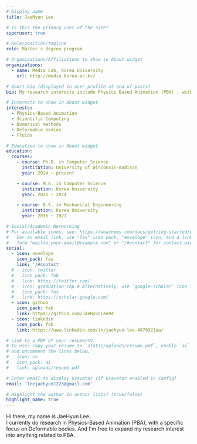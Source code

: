```yaml
---
# Display name
title: JaeHyun Lee

# Is this the primary user of the site?
superuser: true

# Role/position/tagline
role: Master's degree program

# Organizations/Affiliations to show in About widget
organizations:
  - name: Media Lab, Korea University
    url: http://media.korea.ac.kr/

# Short bio (displayed in user profile at end of posts)
bio: My research interests include Physics Based Animation (PBA) , with a specific focus on deformable bodies. And I'm free to expand my research interest into something related to PBA.

# Interests to show in About widget
interests:
  - Physics-Based Animation
  - Scientific Computing
  - Numerical methods
  - Deformable bodies
  - Fluids

# Education to show in About widget
education:
  courses:
    - course: Ph.D. in Computer Science
      institution: University of Wisconsin-madison
      year: 2024 ~ present

    - course: M.S. in Computer Science
      institution: Korea University
      year: 2021 ~ 2024

    - course: B.S. in Mechanical Engineering
      institution: Korea University
      year: 2015 ~ 2021

# Social/Academic Networking
# For available icons, see: https://wowchemy.com/docs/getting-started/page-builder/#icons
#   For an email link, use "fas" icon pack, "envelope" icon, and a link in the
#   form "mailto:your-email@example.com" or "/#contact" for contact widget.
social:
  - icon: envelope
    icon_pack: fas
    link: '/#contact'
  # - icon: twitter
  #   icon_pack: fab
  #   link: https://twitter.com/
  # - icon: graduation-cap # Alternatively, use `google-scholar` icon from `ai` icon pack
  #   icon_pack: fas
  #   link: https://scholar.google.com/
  - icon: github
    icon_pack: fab
    link: https://github.com/JaeHyunLee94
  - icon: linkedin
    icon_pack: fab
    link: https://www.linkedin.com/in/jaehyun-lee-4970921aa/

# Link to a PDF of your resume/CV.
# To use: copy your resume to `static/uploads/resume.pdf`, enable `ai` icons in `params.toml`,
# and uncomment the lines below.
# - icon: cv
#   icon_pack: ai
#   link: uploads/resume.pdf

# Enter email to display Gravatar (if Gravatar enabled in Config)
email: 'leejaehyun1223@gmail.com'

# Highlight the author in author lists? (true/false)
highlight_name: true
---
```


Hi there, my name is JaeHyun Lee.  
I currently do research in Physics-Based Animation (PBA), with a specific focus on Deformable bodies. And I'm free to expand my research interest into anything related to PBA.



<!-- {{< icon name="download" pack="fas" >}} Download my {{< staticref "uploads/demo_resume.pdf" "newtab" >}}resumé{{< /staticref >}}. -->

